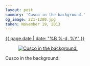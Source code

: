 ```yaml
---
layout: post
summary: 'Cusco in the background.'
og_image: 221-1280.jpg
taken: November 19, 2013
---
```


<div class="post">
 <time>
  <a href="/221">
   {{ page.date | date: "%B %-d, %Y" }}
  </a>
 </time>
 <a href="/221">
  <figure data-taken="11/19/2013">
   <img alt="Cusco in the background." sizes="(min-width: 700px) 50vw, calc(100vw - 2rem)" src="{{ site.assets_url }}/221-640.jpg" srcset="{{ site.assets_url }}/221-1280.jpg 1280w, {{ site.assets_url }}/221-960.jpg 960w, {{ site.assets_url }}/221-640.jpg 640w, {{ site.assets_url }}/221-320.jpg 320w"/>
  </figure>
 </a>
 <span>
  Cusco in the background.
 </span>
</div>
